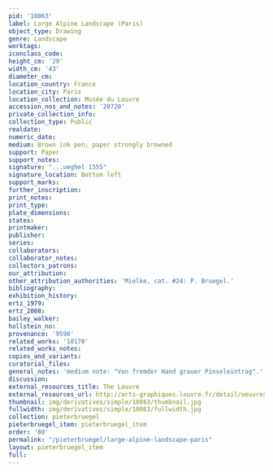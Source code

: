 ```yaml
---
pid: '10063'
label: Large Alpine Landscape (Paris)
object_type: Drawing
genre: Landscape
worktags:
iconclass_code:
height_cm: '29'
width_cm: '43'
diameter_cm:
location_country: France
location_city: Paris
location_collection: Musée du Louvre
accession_nos_and_notes: '20720'
private_collection_info:
collection_type: Public
realdate:
numeric_date:
medium: Brown ink pen; paper strongly browned
support: Paper
support_notes:
signature: "...ueghel 1555"
signature_location: Bottom left
support_marks:
further_inscription:
print_notes:
print_type:
plate_dimensions:
states:
printmaker:
publisher:
series:
collaborators:
collaborator_notes:
collectors_patrons:
our_attribution:
other_attribution_authorities: 'Mielke, cat. #24: P. Bruegel.'
bibliography:
exhibition_history:
ertz_1979:
ertz_2008:
bailey_walker:
hollstein_no:
provenance: '9590'
related_works: '10170'
related_works_notes:
copies_and_variants:
curatorial_files:
general_notes: 'medium note: "Von fremder Hand grauer Pinseleintrag".'
discussion:
external_resources_title: The Louvre
external_resources_url: http://arts-graphiques.louvre.fr/detail/oeuvres/6/110953-Grand-paysage-alpestre
thumbnail: img/derivatives/simple/10063/thumbnail.jpg
fullwidth: img/derivatives/simple/10063/fullwidth.jpg
collection: pieterbruegel
pieterbruegel_item: pieterbruegel_item
order: '80'
permalink: "/pieterbruegel/large-alpine-landscape-paris"
layout: pieterbruegel_item
full:
---
```

